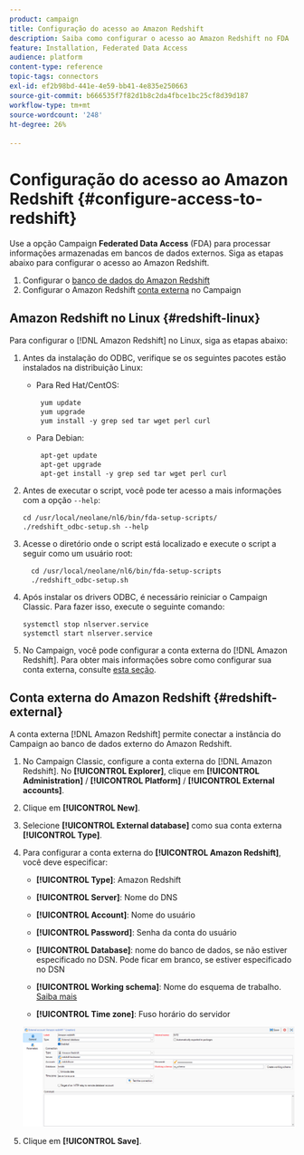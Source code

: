 ```yaml
---
product: campaign
title: Configuração do acesso ao Amazon Redshift
description: Saiba como configurar o acesso ao Amazon Redshift no FDA
feature: Installation, Federated Data Access
audience: platform
content-type: reference
topic-tags: connectors
exl-id: ef2b98bd-441e-4e59-bb41-4e835e250663
source-git-commit: b666535f7f82d1b8c2da4fbce1bc25cf8d39d187
workflow-type: tm+mt
source-wordcount: '248'
ht-degree: 26%

---
```


# Configuração do acesso ao Amazon Redshift {#configure-access-to-redshift}

Use a opção Campaign **Federated Data Access** (FDA) para processar informações armazenadas em bancos de dados externos. Siga as etapas abaixo para configurar o acesso ao Amazon Redshift.

1. Configurar o [banco de dados do Amazon Redshift](#configuring-redshift)
1. Configurar o Amazon Redshift [conta externa](#redshift-external) no Campaign

## Amazon Redshift no Linux {#redshift-linux}

Para configurar o [!DNL Amazon Redshift] no Linux, siga as etapas abaixo:

1. Antes da instalação do ODBC, verifique se os seguintes pacotes estão instalados na distribuição Linux:

   * Para Red Hat/CentOS:

     ```
      yum update
      yum upgrade
      yum install -y grep sed tar wget perl curl
     ```

   * Para Debian:

     ```
      apt-get update
      apt-get upgrade
      apt-get install -y grep sed tar wget perl curl
     ```

1. Antes de executar o script, você pode ter acesso a mais informações com a opção `--help`:

   ```
   cd /usr/local/neolane/nl6/bin/fda-setup-scripts/
   ./redshift_odbc-setup.sh --help
   ```

1. Acesse o diretório onde o script está localizado e execute o script a seguir como um usuário root:

   ```
     cd /usr/local/neolane/nl6/bin/fda-setup-scripts
     ./redshift_odbc-setup.sh
   ```

1. Após instalar os drivers ODBC, é necessário reiniciar o Campaign Classic. Para fazer isso, execute o seguinte comando:

   ```
   systemctl stop nlserver.service
   systemctl start nlserver.service
   ```

1. No Campaign, você pode configurar a conta externa do [!DNL Amazon Redshift]. Para obter mais informações sobre como configurar sua conta externa, consulte [esta seção](#redshift-external).

## Conta externa do Amazon Redshift {#redshift-external}

A conta externa [!DNL Amazon Redshift] permite conectar a instância do Campaign ao banco de dados externo do Amazon Redshift.

1. No Campaign Classic, configure a conta externa do [!DNL Amazon Redshift]. No **[!UICONTROL Explorer]**, clique em **[!UICONTROL Administration]** / **[!UICONTROL Platform]** / **[!UICONTROL External accounts]**.

1. Clique em **[!UICONTROL New]**.

1. Selecione **[!UICONTROL External database]** como sua conta externa **[!UICONTROL Type]**.

1. Para configurar a conta externa do **[!UICONTROL Amazon Redshift]**, você deve especificar:

   * **[!UICONTROL Type]**: Amazon Redshift

   * **[!UICONTROL Server]**: Nome do DNS

   * **[!UICONTROL Account]**: Nome do usuário

   * **[!UICONTROL Password]**: Senha da conta do usuário

   * **[!UICONTROL Database]**: nome do banco de dados, se não estiver especificado no DSN. Pode ficar em branco, se estiver especificado no DSN

   * **[!UICONTROL Working schema]**: Nome do esquema de trabalho. [Saiba mais](https://docs.aws.amazon.com/redshift/latest/dg/r_Schemas_and_tables.html)

   * **[!UICONTROL Time zone]**: Fuso horário do servidor

   ![](assets/amazon_redshift.png)

1. Clique em **[!UICONTROL Save]**.
